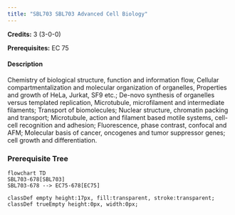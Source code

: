 ```yaml
---
title: "SBL703 SBL703 Advanced Cell Biology"
---
```

**Credits:** 3 (3-0-0)

**Prerequisites:** EC 75

#### Description
Chemistry of biological structure, function and information flow, Cellular compartmentalization and molecular organization of organelles, Properties and growth of HeLa, Jurkat, SF9 etc.; De-novo synthesis of organelles versus templated replication, Microtubule, microfilament and intermediate filaments; Transport of biomolecules; Nuclear structure, chromatin packing and transport; Microtubule, action and filament based motile systems, cell-cell recognition and adhesion; Fluorescence, phase contrast, confocal and AFM; Molecular basis of cancer, oncogenes and tumor suppressor genes; cell growth and differentiation.

### Prerequisite Tree

```mermaid
flowchart TD
SBL703-678[SBL703]
SBL703-678 --> EC75-678[EC75]

classDef empty height:17px, fill:transparent, stroke:transparent;
classDef trueEmpty height:0px, width:0px;
```